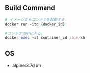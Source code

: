 ## Build Command

```ruby
# イメージからコンテナを起動する
docker run -itd {docker_id}

#コンテナの中に入る。
docker exec -it container_id /bin/sh 
```

## OS

- alpine:3.7d im